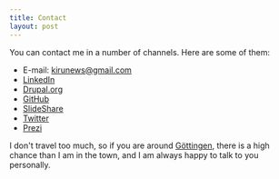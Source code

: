 ```yaml
---
title: Contact
layout: post
---
```


You can contact me in a number of channels. Here are some of them:

* E-mail: kirunews@gmail.com
* [LinkedIn](http://www.linkedin.com/in/peterkiraly)
* [Drupal.org](http://drupal.org/user/352587)
* [GitHub](https://github.com/pkiraly/)
* [SlideShare](http://www.slideshare.net/pkiraly)
* [Twitter](https://twitter.com/#!/kiru)
* [Prezi](http://prezi.com/user/pkiraly/)

I don't travel too much, so if you are around [Göttingen](https://www.google.de/maps/place/G%C3%B6ttingen/@51.5370233,9.8566411,12z/data=!3m1!4b1!4m2!3m1!1s0x47a4d4b86f98cac7:0x425ac6d94ac3e30?hl=en), there is a high chance than I am in the town, and I am always happy to talk to you personally.
